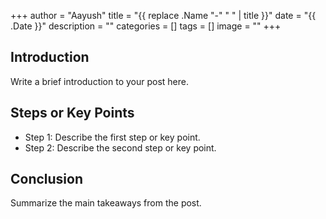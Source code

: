 +++
author = "Aayush"
title = "{{ replace .Name "-" " " | title }}"
date = "{{ .Date }}"
description = ""
categories = []
tags = []
image = ""
+++

## Introduction

Write a brief introduction to your post here.

## Steps or Key Points

- Step 1: Describe the first step or key point.
- Step 2: Describe the second step or key point.

## Conclusion

Summarize the main takeaways from the post.


